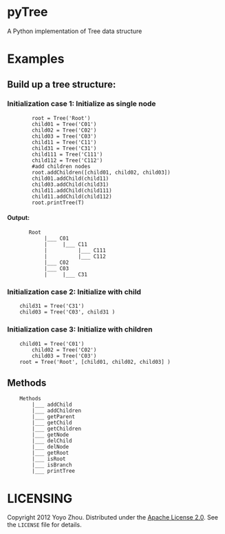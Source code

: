 pyTree
======

 A Python implementation of Tree data structure
 
Examples
=======
## Build up a tree structure:
### Initialization case 1: Initialize as single node
	        root = Tree('Root')
	        child01 = Tree('C01')
	        child02 = Tree('C02')
	        child03 = Tree('C03')
	        child11 = Tree('C11')
	        child31 = Tree('C31')
	        child111 = Tree('C111')
	        child112 = Tree('C112')
	        #add children nodes
	        root.addChildren([child01, child02, child03]) 
	        child01.addChild(child11)
	        child03.addChild(child31)
	        child11.addChild(child111)
	        child11.addChild(child112)
	        root.printTree(T)
#### Output:
		   Root
	            |___ C01
	            |     |___ C11
	            |          |___ C111
	            |          |___ C112
	            |___ C02
	            |___ C03
	            |     |___ C31
	            
### Initialization case 2: Initialize with child
  		child31 = Tree('C31')
 		child03 = Tree('C03', child31 )
 			
### Initialization case 3: Initialize with children
  		child01 = Tree('C01')
	        child02 = Tree('C02')
	        child03 = Tree('C03')
 		root = Tree('Root', [child01, child02, child03] )
 			
## Methods
		Methods
			|___ addChild
			|___ addChildren
			|___ getParent
			|___ getChild
			|___ getChildren
			|___ getNode
			|___ delChild
			|___ delNode
			|___ getRoot
			|___ isRoot
			|___ isBranch
			|___ printTree

LICENSING
======
Copyright 2012 Yoyo Zhou. Distributed under the [Apache License 2.0](http://www.apache.org/licenses/LICENSE-2.0.html).  See the `LICENSE` file for details.